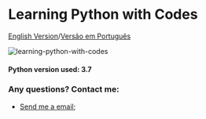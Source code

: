 # Learning Python with Codes

[English Version](https://github.com/Alyssonmach/learning-python-with-codes/tree/master)/[Versão em Português](https://github.com/Alyssonmach/learning-python-with-codes/tree/pt-br-version)

![learning-python-with-codes](https://user-images.githubusercontent.com/58775072/90770030-8ff83880-e2c7-11ea-9ed8-75475c94ad6d.jpg)

#### Python version used: 3.7

### Any questions? Contact me:
- [Send me a email](mailto:alyssonmachado388@gmail.com);
